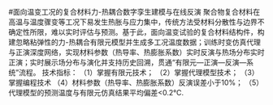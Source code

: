 #面向温变工况的复合材料力-热耦合数字孪生建模与在线反演
聚合物复合材料在高温与温度骤变等工况下易发生热胀与应力集中，传统方法受材料分散性与边界不确定性所限，难以实时评估与预测。基于此，面向温变试验的复合材料结构件，构建忽略粘弹性的力-热耦合有限元模型并生成多工况温度数据；训练时变仿真代理与正演深度网络，实现材料参数（热导率、热膨胀系数）实时反演与热场分布实时正演；实时展示场分布与演化并支持历史回溯，贯通“有限元—正演—反演—系统”流程。 
技术指标：
（1）掌握有限元技术； 
（2）掌握代理模型技术； 
（3）掌握编程技术 
（4）材料参数（热导率、热膨胀系数）反演误差小于10%；
（5）代理模型的预测温度与有限元仿真结果平均偏差&lt;0.2℃.
